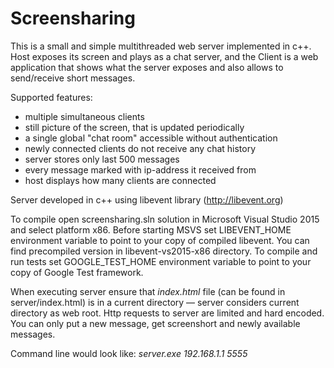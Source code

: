 # Screensharing 

This is a small and simple multithreaded web server implemented in c++.
Host exposes its screen and plays as a chat server, and the Client is a web application that shows what the server exposes and also allows to send/receive short messages.

Supported features:
+ multiple simultaneous clients
+ still picture of the screen, that is updated periodically
+ a single global "chat room" accessible without authentication
+ newly connected clients do not receive any chat history
+ server stores only last 500 messages
+ every message marked with ip-address it received from
+ host displays how many clients are connected

Server developed in c++ using libevent library (http://libevent.org)

To compile open screensharing.sln solution in Microsoft Visual Studio 2015 and select platform x86. Before starting MSVS set LIBEVENT_HOME environment variable to point to your copy of compiled libevent. You can find precompiled version in libevent-vs2015-x86 directory.
To compile and run tests set GOOGLE_TEST_HOME environment variable to point to your copy of Google Test framework.

When executing server ensure that _index.html_ file (can be found in server/index.html) is in a current directory — server considers current directory as web root.
Http requests to server are limited and hard encoded. You can only put a new message, get screenshort and newly available messages.

Command line would look like: _server.exe 192.168.1.1 5555_
